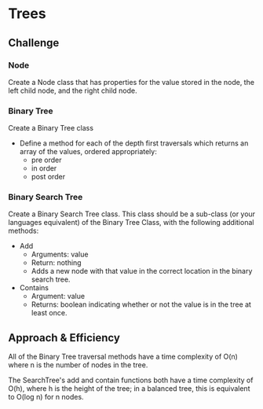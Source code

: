 # Trees

## Challenge

### Node

Create a Node class that has properties for the value stored in the node, the left child node, and the right child node.

### Binary Tree

Create a Binary Tree class

- Define a method for each of the depth first traversals which returns an array of the values, ordered appropriately:
  - pre order
  - in order
  - post order

### Binary Search Tree

Create a Binary Search Tree class. This class should be a sub-class (or your languages equivalent) of the Binary Tree Class, with the following additional methods:

- Add
  - Arguments: value
  - Return: nothing
  - Adds a new node with that value in the correct location in the binary search tree.
- Contains
  - Argument: value
  - Returns: boolean indicating whether or not the value is in the tree at least once.

## Approach & Efficiency

All of the Binary Tree traversal methods have a time complexity of O(n) where n is the number of nodes in the tree.

The SearchTree's add and contain functions both have a time complexity of O(h), where h is the height of the tree; in a balanced tree, this is equivalent to O(log n) for n nodes.
